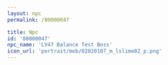 ```yaml
---
layout: npc
permalink: /80000047

title: Npc
id: '80000047'
npc_name: 'LV47 Balance Test Boss'
icon_url: 'portrait/mob/02020107_m_lslime02_p.png'
---
```


